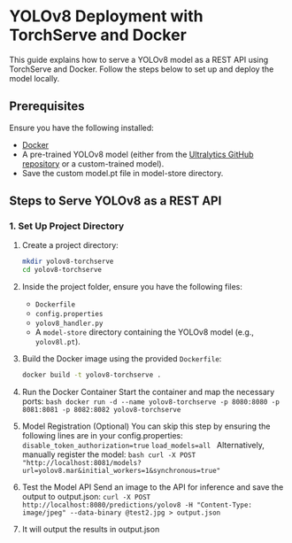 # YOLOv8 Deployment with TorchServe and Docker

This guide explains how to serve a YOLOv8 model as a REST API using TorchServe and Docker. Follow the steps below to set up and deploy the model locally.

## Prerequisites

Ensure you have the following installed:
- [Docker](https://www.docker.com/get-started)
- A pre-trained YOLOv8 model (either from the [Ultralytics GitHub repository](https://github.com/ultralytics/ultralytics) or a custom-trained model).
- Save the custom model.pt file in  model-store directory.

## Steps to Serve YOLOv8 as a REST API

### 1. Set Up Project Directory

1. Create a project directory:
   ```bash
   mkdir yolov8-torchserve
   cd yolov8-torchserve
   
2. Inside the project folder, ensure you have the following files:
   * `Dockerfile`
   * `config.properties`
   * `yolov8_handler.py`
   * A `model-store` directory containing the YOLOv8 model (e.g., `yolov8l.pt`).

3. Build the Docker image using the provided `Dockerfile`:

   ```bash
   docker build -t yolov8-torchserve .
   
4. Run the Docker Container
	Start the container and map the necessary ports:
	```bash docker run -d --name yolov8-torchserve -p 8080:8080 -p 8081:8081 -p 8082:8082 yolov8-torchserve```
	
5. Model Registration (Optional)
	You can skip this step by ensuring the following lines are in your config.properties:
	``` disable_token_authorization=true```
		```load_models=all ```
Alternatively, manually register the model:
	```bash curl -X POST "http://localhost:8081/models?url=yolov8.mar&initial_workers=1&synchronous=true"```
	
6. Test the Model API
	Send an image to the API for inference and save the output to output.json:
	``` curl -X POST http://localhost:8080/predictions/yolov8 -H "Content-Type: image/jpeg" --data-binary @test2.jpg > output.json ```
	
7. It will output the results in output.json
	